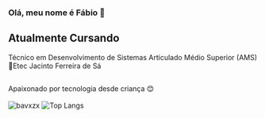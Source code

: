 ### Olá, meu nome é Fábio 👋

## Atualmente Cursando

Técnico em Desenvolvimento de Sistemas Articulado Médio Superior (AMS) <br>
📍Etec Jacinto Ferreira de Sá
##
Apaixonado por tecnologia desde criança 😊 <br><br>
![bavxzx](https://github-readme-stats.vercel.app/api?username=bavxzx&show_icons=true&theme=dark)
![Top Langs](https://github-readme-stats.vercel.app/api/top-langs/?username=anuraghazra&layout=compact&theme=dark)
